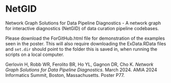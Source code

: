# NetGID
Network Graph Solutions for Data Pipeline Diagnostics - A network graph for interactive diagnostics (NetGID) of data curation pipeline codebases.

Please download the ForGitHub.html file for demonstration of the examples seen in the poster. This will also require downloading the ExData.RData files and `set.dir` should point to the folder this is saved in, when running the scripts on a local computer.

Gerlovin H, Robb WR, Ferolito BR, Ho YL, Gagnon DR, Cho K. _Network Graph Solutions for Data Pipeline Diagnostics._ March 2024. AMIA 2024 Informatics Summit, Boston, Massachusetts. Poster P77.
